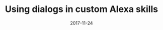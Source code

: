 ---
date: 2017-11-24
title: Using dialogs in custom Alexa skills
video_id: IsFUdJQVxLs
description: Using the dialog interface to simplify creating and managing Alexa skill conversations.
categories:
  - Amazon-Alexa
resources:
  - name: Source code
    link: https://github.com/skilltemplates/
  - name: Dabble Lab
    link: https://dabblelab.com
type: Video
set: 
set_order: 34
---